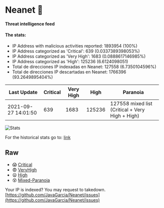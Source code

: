 # Neanet :hocho:
#### Threat intelligence feed
#### The stats:

- IP Address with malicious activities reported: 1893954 (100%)
- IP Address categorized as 'Critical':  639 (0.0337389398053%)
- IP Address categorized as 'Very High':  1683 (0.0888617146985%)
- IP Address categorized as 'High':  125236 (6.6124098051)
- Total de direcciones IP indexadas en Neanet:  127558 (6.7350104596%)
- Total de direcciones IP descartadas en Neanet:  1766396 (93.2649895404%)

| Last Update | Critical | Very High | High | Paranoia |
| --- | --- | --- | --- | --- |
| 2021-09-27 14:01:50 | 639 | 1683 | 125236 | 127558 mixed list (Critical + Very High + High)|

![Stats](https://docs.google.com/spreadsheets/d/e/2PACX-1vSnaNMIXVabIpDJjufMlzH7poXnshF3mgd8Is1g9ytUEzVsP5my4Trn8f-xkoLLQ38xpL3HtmUexLo6/pubchart?oid=501124687&format=image)

For the historical stats go to: [link](/stats.csv)
## Raw
- :scream: [Critical](https://raw.githubusercontent.com/JavaGarcia/Neanet/master/blacklists/neanet_critical.txt)
- :fearful: [VeryHigh](https://raw.githubusercontent.com/JavaGarcia/Neanet/master/blacklists/neanet_veryHigh.txtt)
- :frowning: [High](https://raw.githubusercontent.com/JavaGarcia/Neanet/master/blacklists/neanet_high.txt)
- :dizzy_face: [Mixed-Paranoia](https://raw.githubusercontent.com/JavaGarcia/Neanet/master/blacklists/neanet_all.txt)


Your IP is indexed? You may request to takedown. [https://github.com/JavaGarcia/Neanet/issues](https://github.com/JavaGarcia/Neanet/issues)






































































































































































































































































































































































































































































































































































































































































































































































































































































































































































































































































































































































































































































































































































































































































































































































































































































































































































































































































































































































































































































































































































































































































































































































































































































































































































































































































































































































































































































































































































































































































































































































































































































































































































































































































































































































































































































































































































































































































































































































































































































































































































































































































































































































































































































































































































































































































































































































































































































































































































































































































































































































































































































































































































































































































































































































































































































































































































































































































































































































































































































































































































































































































































































































































































































































































































































































































































































































































































































































































































































































































































































































































































































































































































































































































































































































































































































































































































































































































































































































































































































































































































































































































































































































































































































































































































































































































































































































































































































































































































































































































































































































































































































